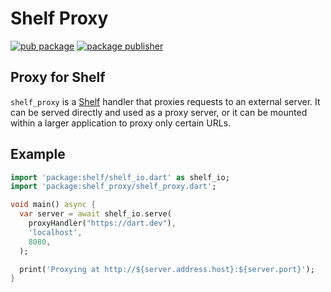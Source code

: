 # Shelf Proxy

[![pub package](https://img.shields.io/pub/v/shelf_proxy.svg)](https://pub.dev/packages/shelf_proxy)
[![package publisher](https://img.shields.io/pub/publisher/shelf_proxy.svg)](https://pub.dev/packages/shelf_proxy/publisher)

## Proxy for Shelf

`shelf_proxy` is a [Shelf][] handler that proxies requests to an external
server. It can be served directly and used as a proxy server, or it can be
mounted within a larger application to proxy only certain URLs.

[Shelf]: https://pub.dev/packages/shelf

## Example

```dart
import 'package:shelf/shelf_io.dart' as shelf_io;
import 'package:shelf_proxy/shelf_proxy.dart';

void main() async {
  var server = await shelf_io.serve(
    proxyHandler("https://dart.dev"),
    'localhost',
    8080,
  );

  print('Proxying at http://${server.address.host}:${server.port}');
}
```
